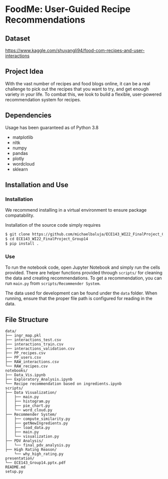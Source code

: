 # FoodMe: User-Guided Recipe Recommendations

## Dataset
https://www.kaggle.com/shuyangli94/food-com-recipes-and-user-interactions

## Project Idea
With the vast number of recipes and food blogs online, it can be a real challenge to pick out the recipes that you want to try, and get enough variety in your life. To combat this, we look to build a flexible, user-powered recommendation system for recipes.

## Dependencies
Usage has been guaranteed as of Python 3.8
* matplotlib
* nltk
* numpy
* pandas
* plotly
* wordcloud
* sklearn

## Installation and Use
### Installation
We recommend installing in a virtual environment to ensure package 
compatability. 

Installation of the source code simply requires
```bash
$ git clone https://github.com/michaelbaluja/ECE143_WI22_FinalProject_Group14.git
$ cd ECE143_WI22_FinalProject_Group14
$ pip install .
```

### Use
To run the notebook code, open Jupyter Notebook and simply run the cells
provided. There are helper functions provided through ```scripts/``` for 
cleaning the data and creating recommendations. To get a recommendation, you
can run ```main.py``` from ```scripts/Recommender System```.

The data used for development can be found under the ```data``` folder. When running,
ensure that the proper file path is configured for reading in the data.

## File Structure
```
data/
├── ingr_map.pkl
├── interactions_test.csv
├── interactions_train.csv
├── interactions_validation.csv
├── PP_recipes.csv
├── PP_users.csv
├── RAW_interactions.csv
└── RAW_recipes.csv
notebooks/
├── Data_Vis.ipynb
├── Exploratory_Analysis.ipynb
└── Recipe recommendation based on ingredients.ipynb
scripts/
├── Data Visualization/
│   ├── main.py
│   ├── histogram.py
│   ├── pie_chart.py
│   └── word_cloud.py
├── Recommender System/
│   ├── compute_similarity.py
│   ├── getNewIngredients.py
│   ├── load_data.py
│   ├── main.py
│   └── visualization.py
├── PDV Analysis/
│   └── final_pdv_analysis.py
├── High Rating Reason/
    └── why_high_rating.py
presentation/
└── ECE143_Group14.pptx.pdf
README.md
setup.py
```
